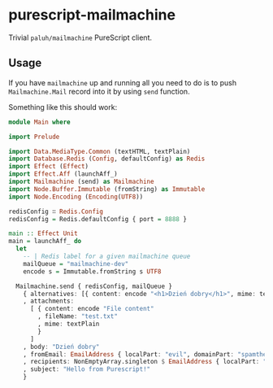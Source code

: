 # purescript-mailmachine

Trivial `paluh/mailmachine` PureScript client.

## Usage

If you have `mailmachine` up and running all you need to do is to push `Mailmachine.Mail` record into it by using `send` function.

Something like this should work:

```purescript
module Main where

import Prelude

import Data.MediaType.Common (textHTML, textPlain)
import Database.Redis (Config, defaultConfig) as Redis
import Effect (Effect)
import Effect.Aff (launchAff_)
import Mailmachine (send) as Mailmachine
import Node.Buffer.Immutable (fromString) as Immutable
import Node.Encoding (Encoding(UTF8))

redisConfig ∷ Redis.Config
redisConfig = Redis.defaultConfig { port = 8888 }

main :: Effect Unit
main = launchAff_ do
  let
    -- | Redis label for a given mailmachine queue
    mailQueue = "mailmachine-dev"
    encode s = Immutable.fromString s UTF8

  Mailmachine.send { redisConfig, mailQueue }
    { alternatives: [{ content: encode "<h1>Dzień dobry</h1>", mime: textHTML }]
    , attachments:
      [ { content: encode "File content"
        , fileName: "test.txt"
        , mime: textPlain
        }
      ]
    , body: "Dzień dobry"
    , fromEmail: EmailAddress { localPart: "evil", domainPart: "spamthewholeworld.expert" }
    , recipients: NonEmptyArray.singleton $ EmailAddress { localPart: "paluh", domainPart: "sendmemorespam.com" }
    , subject: "Hello from Purescript!"
    }
```
